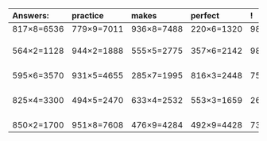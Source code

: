 | Answers: | practice | makes | perfect | ! |
| :--- | :--- | :--- | :--- | :--- |
| 817×8=6536 | 779×9=7011 | 936×8=7488 | 220×6=1320 | 984×6=5904 | 
|   |   |   |   |   | 
|   |   |   |   |   | 
|   |   |   |   |   | 
| 564×2=1128 | 944×2=1888 | 555×5=2775 | 357×6=2142 | 982×4=3928 | 
|   |   |   |   |   | 
|   |   |   |   |   | 
|   |   |   |   |   | 
|   |   |   |   |   | 
| 595×6=3570 | 931×5=4655 | 285×7=1995 | 816×3=2448 | 755×5=3775 | 
|   |   |   |   |   | 
|   |   |   |   |   | 
|   |   |   |   |   | 
|   |   |   |   |   | 
| 825×4=3300 | 494×5=2470 | 633×4=2532 | 553×3=1659 | 261×3=783 | 
|   |   |   |   |   | 
|   |   |   |   |   | 
|   |   |   |   |   | 
|   |   |   |   |   | 
| 850×2=1700 | 951×8=7608 | 476×9=4284 | 492×9=4428 | 738×9=6642 | 
